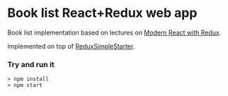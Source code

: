 # Book list React+Redux web app

Book list implementation based on lectures on [Modern React with Redux](https://www.udemy.com/react-redux/).

Implemented on top of [ReduxSimpleStarter](https://github.com/StephenGrider/ReduxSimpleStarter).

### Try and run it

```
> npm install
> npm start
```

